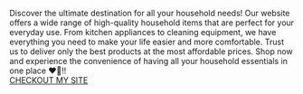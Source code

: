 Discover the ultimate destination for all your household needs! Our website offers a wide range of high-quality household items that are perfect for your everyday use. From kitchen appliances to cleaning equipment, we have everything you need to make your life easier and more comfortable. Trust us to deliver only the best products at the most affordable prices. Shop now and experience the convenience of having all your household essentials in one place ❤️🔰!!
<br>
[CHECKOUT MY SITE](https://gharbars.netlify.app/)
